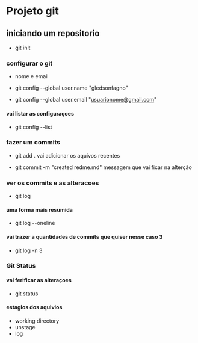 # Projeto git

## iniciando um repositorio

- git init

### configurar o git

- nome e email

- git config --global user.name "gledsonfagno"

- git config --global user.email "<usuarionome@gmail.com>"

#### vai listar as configuraçoes

- git config --list

### fazer um commits

- git add . vai adicionar os aquivos recentes

- git commit -m "created redme.md" messagem que vai ficar na alterção

### ver os commits e as alteracoes

- git log

#### uma forma mais resumida

- git log --oneline

#### vai trazer a quantidades de commits que quiser nesse caso 3

- git log -n 3

### Git Status

#### vai ferificar as alteraçoes

- git status

#### estagios dos aquivios

- working directory
- unstage
- log
